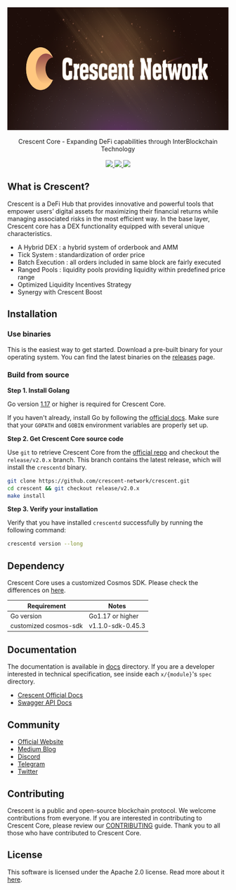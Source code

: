 <p>&nbsp;</p>
<p align="center">

<img src="crescent_core_image.png" width=700 height=280>

</p>

<p align="center">
Crescent Core - Expanding DeFi capabilities through InterBlockchain Technology<br/><br/>

<a href="https://pkg.go.dev/github.com/crescent-network/crescent">
    <img src="https://pkg.go.dev/badge/github.com/crescent-network/crescent">
</a>
<a href="https://codecov.io/gh/crescent-network/crescent">
    <img src="https://codecov.io/gh/crescent-network/crescent/branch/main/graph/badge.svg">
</a>
<img src="https://github.com/crescent-network/crescent/actions/workflows/test.yml/badge.svg">
</p>


## What is Crescent?

Crescent is a DeFi Hub that provides innovative and powerful tools that empower users’ digital assets for maximizing their financial returns while managing associated risks in the most efficient way. In the base layer, Crescent core has a DEX functionality equipped with several unique characteristics.

- A Hybrid DEX : a hybrid system of orderbook and AMM
- Tick System : standardization of order price
- Batch Execution : all orders included in same block are fairly executed
- Ranged Pools : liquidity pools providing liquidity within predefined price range
- Optimized Liquidity Incentives Strategy
- Synergy with Crescent Boost

## Installation

### Use binaries

This is the easiest way to get started. Download a pre-built binary for your operating system. You can find the latest binaries on the [releases](https://github.com/crescent-network/crescent/releases) page.

### Build from source

**Step 1. Install Golang**

Go version [1.17](https://go.dev/doc/go1.17) or higher is required for Crescent Core.

If you haven't already, install Go by following the [official docs](https://golang.org/doc/install). Make sure that your `GOPATH` and `GOBIN` environment variables are properly set up.

**Step 2. Get Crescent Core source code**

Use `git` to retrieve Crescent Core from the [official repo](https://github.com/crescent-network/crescent/) and checkout the `release/v2.0.x` branch. This branch contains the latest release, which will install the `crescentd` binary.

```bash
git clone https://github.com/crescent-network/crescent.git
cd crescent && git checkout release/v2.0.x
make install
```

**Step 3. Verify your installation**

Verify that you have installed `crescentd` successfully by running the following command:

```bash
crescentd version --long
```

## Dependency

Crescent Core uses a customized Cosmos SDK. Please check the differences on [here](https://github.com/crescent-network/cosmos-sdk/compare/v0.44.5...v1.0.2-sdk-0.44.5).

| Requirement           | Notes             |
|-----------------------|-------------------|
| Go version            | Go1.17 or higher  |
| customized cosmos-sdk | v1.1.0-sdk-0.45.3 |

## Documentation

The documentation is available in [docs](docs) directory. If you are a developer interested in technical specification, see inside each `x/{module}`'s `spec` directory.

* [Crescent Official Docs](https://docs.crescent.network/)
* [Swagger API Docs](https://app.swaggerhub.com/apis-docs/crescent/crescent)

## Community

* [Official Website](https://crescent.network/)
* [Medium Blog](https://crescentnetwork.medium.com/)
* [Discord](https://discord.com/invite/vmjfqHy4UA)
* [Telegram](https://t.me/+5lJ33oeqV2QwYzQ1)
* [Twitter](https://twitter.com/CrescentHub)

## Contributing

Crescent is a public and open-source blockchain protocol. We welcome contributions from everyone. If you are interested in contributing to Crescent Core, please review our [CONTRIBUTING](CONTRIBUTING.md) guide. Thank you to all those who have contributed to Crescent Core.

## License

This software is licensed under the Apache 2.0 license. Read more about it [here](LICENSE).

